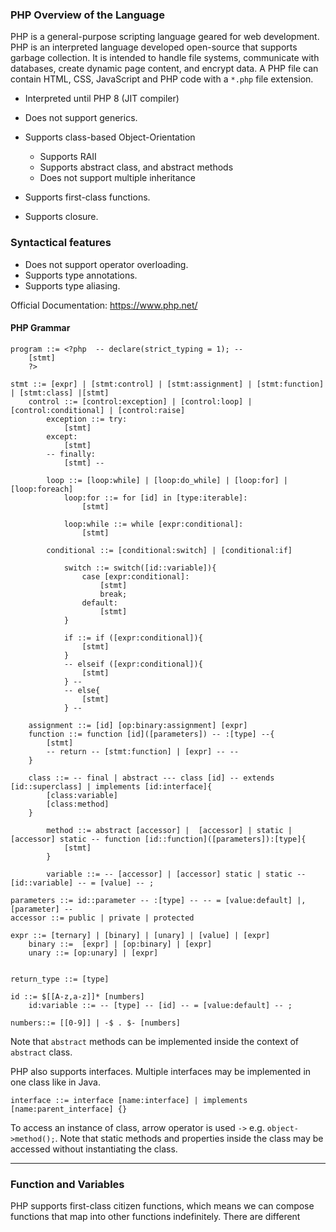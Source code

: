 ### PHP Overview of the Language
PHP is a general-purpose scripting language geared for web development. PHP is an interpreted language developed open-source that supports garbage collection. It is intended to handle file systems, communicate with databases, create dynamic page content, and encrypt data. A PHP file can contain HTML, CSS, JavaScript and PHP code with a `*.php` file extension.


- Interpreted until PHP 8 (JIT compiler)
- Does not support generics.
- Supports class-based Object-Orientation
    - Supports RAII
    - Supports abstract class, and abstract methods
    - Does not support multiple inheritance

- Supports first-class functions.
- Supports closure.

### Syntactical features
- Does not support operator overloading. 
- Supports type annotations.
- Supports type aliasing.

Official Documentation: https://www.php.net/


#### PHP Grammar

```
program ::= <?php  -- declare(strict_typing = 1); -- 
    [stmt] 
    ?>

stmt ::= [expr] | [stmt:control] | [stmt:assignment] | [stmt:function] | [stmt:class] |[stmt]
	control ::= [control:exception] | [control:loop] | [control:conditional] | [control:raise]
		exception ::= try: 
			[stmt] 
		except:
			[stmt]
		-- finally: 
			[stmt] -- 

		loop ::= [loop:while] | [loop:do_while] | [loop:for] | [loop:foreach]
			loop:for ::= for [id] in [type:iterable]:
				[stmt]

			loop:while ::= while [expr:conditional]:
				[stmt]

		conditional ::= [conditional:switch] | [conditional:if]

            switch ::= switch([id::variable]){
                case [expr:conditional]:
                    [stmt]
                    break;
                default:
                    [stmt]
            }
            
            if ::= if ([expr:conditional]){
                [stmt]
            }
            -- elseif ([expr:conditional]){
                [stmt]
            } --
            -- else{
                [stmt]
            } -- 

	assignment ::= [id] [op:binary:assignment] [expr]
	function ::= function [id]([parameters]) -- :[type] --{
		[stmt]
		-- return -- [stmt:function] | [expr] -- --
    }

	class ::= -- final | abstract --- class [id] -- extends [id::superclass] | implements [id:interface]{
        [class:variable]
        [class:method]
    } 

        method ::= abstract [accessor] |  [accessor] | static | [accessor] static -- function [id::function]([parameters]):[type]{
            [stmt]
        }

        variable ::= -- [accessor] | [accessor] static | static -- [id::variable] -- = [value] -- ;

parameters ::= id::parameter -- :[type] -- -- = [value:default] |, [parameter] --
accessor ::= public | private | protected

expr ::= [ternary] | [binary] | [unary] | [value] | [expr]
    binary ::=  [expr] | [op:binary] | [expr]
    unary ::= [op:unary] | [expr]


return_type ::= [type]

id ::= $[[A-z,a-z]]* [numbers]
    id:variable ::= -- [type] -- [id] -- = [value:default] -- ;

numbers::= [[0-9]] | -$ . $- [numbers]
```

Note that `abstract` methods can be implemented inside the context of `abstract` class.

PHP also supports interfaces. Multiple interfaces may be implemented in one class like in Java.
```
interface ::= interface [name:interface] | implements [name:parent_interface] {}
```
To access an instance of class, arrow operator is used `->` e.g. `object->method();`. Note that static methods and properties inside the class may be accessed without instantiating the class. 

---
### Function and Variables 

PHP supports first-class citizen functions, which means we can compose functions that map into other functions indefinitely. 
There are different 